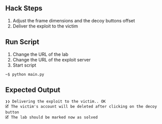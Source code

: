 ## Hack Steps

1. Adjust the frame dimensions and the decoy buttons offset
2. Deliver the exploit to the victim

## Run Script

1. Change the URL of the lab
2. Change the URL of the exploit server
3. Start script

```
~$ python main.py
```

## Expected Output

```
❯❯ Delivering the exploit to the victim.. OK
🗹 The victim's account will be deleted after clicking on the decoy button
🗹 The lab should be marked now as solved
```
